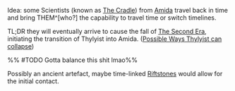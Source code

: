 ---
---

Idea: some Scientists (known as [The Cradle](..\Groupings\Amida\The%20Cradle.md)) from [Amida](..\Groupings\Amida.md) travel back in time and bring THEM^\[who?\] the capability to travel time or switch timelines.

TL;DR they will eventually arrive to cause the fall of [The Second Era](Eras\The%20Second%20Era\The%20Second%20Era.md), initiating the transition of Thylyist into Amida. ([Possible Ways Thylyist can collapse](..\Overviews\Possible%20Ways%20Thylyist%20can%20collapse.md))

%% #TODO Gotta balance this shit lmao%%

Possibly an ancient artefact, maybe  time-linked [Riftstones](..\Items\Travel\Riftstones.md) would allow for the initial contact.
